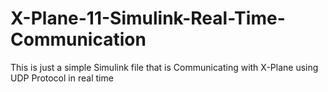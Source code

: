 # X-Plane-11-Simulink-Real-Time-Communication
This is just a simple Simulink file that is Communicating with X-Plane using UDP Protocol in real time
